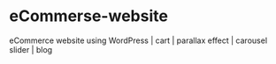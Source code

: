 # eCommerse-website
eCommerce website using WordPress | cart | parallax effect | carousel slider | blog 
